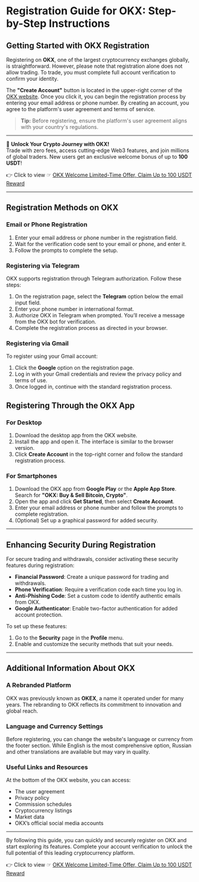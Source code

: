 # Registration Guide for OKX: Step-by-Step Instructions

## Getting Started with OKX Registration

Registering on **OKX**, one of the largest cryptocurrency exchanges globally, is straightforward. However, please note that registration alone does not allow trading. To trade, you must complete full account verification to confirm your identity.

The **"Create Account"** button is located in the upper-right corner of the [OKX website](https://bit.ly/OKXe). Once you click it, you can begin the registration process by entering your email address or phone number. By creating an account, you agree to the platform's user agreement and terms of service.

> **Tip:** Before registering, ensure the platform's user agreement aligns with your country's regulations.

---

🚀 **Unlock Your Crypto Journey with OKX!**  
Trade with zero fees, access cutting-edge Web3 features, and join millions of global traders. New users get an exclusive welcome bonus of up to **100 USDT**!  

👉 Click to view ☞ [OKX Welcome Limited-Time Offer, Claim Up to 100 USDT Reward](https://bit.ly/OKXe)

---

## Registration Methods on OKX

### Email or Phone Registration

1. Enter your email address or phone number in the registration field.
2. Wait for the verification code sent to your email or phone, and enter it.
3. Follow the prompts to complete the setup.

### Registering via Telegram

OKX supports registration through Telegram authorization. Follow these steps:

1. On the registration page, select the **Telegram** option below the email input field.
2. Enter your phone number in international format.
3. Authorize OKX in Telegram when prompted. You’ll receive a message from the OKX bot for verification.
4. Complete the registration process as directed in your browser.

### Registering via Gmail

To register using your Gmail account:

1. Click the **Google** option on the registration page.
2. Log in with your Gmail credentials and review the privacy policy and terms of use.
3. Once logged in, continue with the standard registration process.

## Registering Through the OKX App

### For Desktop

1. Download the desktop app from the OKX website.
2. Install the app and open it. The interface is similar to the browser version.
3. Click **Create Account** in the top-right corner and follow the standard registration process.

### For Smartphones

1. Download the OKX app from **Google Play** or the **Apple App Store**. Search for **"OKX: Buy & Sell Bitcoin, Crypto"**.
2. Open the app and click **Get Started**, then select **Create Account**.
3. Enter your email address or phone number and follow the prompts to complete registration.
4. (Optional) Set up a graphical password for added security.

---

## Enhancing Security During Registration

For secure trading and withdrawals, consider activating these security features during registration:

- **Financial Password**: Create a unique password for trading and withdrawals.
- **Phone Verification**: Require a verification code each time you log in.
- **Anti-Phishing Code**: Set a custom code to identify authentic emails from OKX.
- **Google Authenticator**: Enable two-factor authentication for added account protection.

To set up these features:

1. Go to the **Security** page in the **Profile** menu.
2. Enable and customize the security methods that suit your needs.

---

## Additional Information About OKX

### A Rebranded Platform

OKX was previously known as **OKEX**, a name it operated under for many years. The rebranding to OKX reflects its commitment to innovation and global reach.

### Language and Currency Settings

Before registering, you can change the website's language or currency from the footer section. While English is the most comprehensive option, Russian and other translations are available but may vary in quality.

### Useful Links and Resources

At the bottom of the OKX website, you can access:

- The user agreement
- Privacy policy
- Commission schedules
- Cryptocurrency listings
- Market data
- OKX’s official social media accounts

---

By following this guide, you can quickly and securely register on OKX and start exploring its features. Complete your account verification to unlock the full potential of this leading cryptocurrency platform.

👉 Click to view ☞ [OKX Welcome Limited-Time Offer, Claim Up to 100 USDT Reward](https://bit.ly/OKXe)
